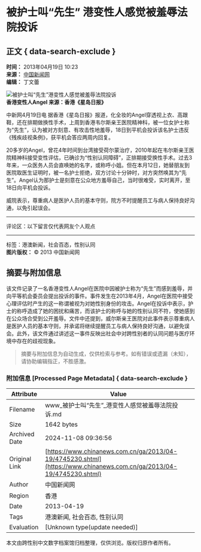 # 被护士叫“先生” 港变性人感觉被羞辱法院投诉

## 正文 { data-search-exclude }


**时间：** 2013年04月19日 10:23  
**来源：** [中国新闻网](http://www.chinanews.com/)  
**编辑：** 丁文蕾  

![被护士叫“先生”港变性人感觉被羞辱法院投诉](http://www.chinanews.com/fileftp/2020/03/2020-03-11/U348P4T8D4745230F107DT20130419102310.jpg)  
**香港变性人Angel 来源：香港《星岛日报》**

中新网4月19日电 据香港《星岛日报》报道，化全妆的Angel穿透视上衣、高跟鞋，还在排期做换性手术，上周到香港韦尔斯亲王医院精神科，被一位女护士称为“先生”，认为被对方刻意、有攻击性地羞辱，18日到平机会投诉该名护士违反《残疾歧视条例》，获平机会答应两周内回复。

20多岁的Angel，曾花4年时间到台湾接受荷尔蒙治疗，2010年起在韦尔斯亲王医院精神科接受变性评估，已确诊为“性别认同障碍”，正排期接受换性手术。过去3年来，一众医务人员会直唤她的名字，或称呼小姐。但在本月12日，她替朋友到医院取医生证明时，被一名护士拒绝，双方讨论十分钟时，对方突然唤其为“先生”。Angel认为那护士是刻意在公众地方羞辱自己，当时很难受，实时离开，至18日向平机会投诉。

威院表示，尊重病人是医护人员的基本守则，院方不时提醒员工与病人保持良好沟通，以免引起误会。

---

评论区：以下留言仅代表网友个人观点

---

标签：港澳新闻，社会百态，性别认同  
**图片版权：** © 2013 中国新闻网 

## 摘要与附加信息

<!-- tcd_abstract -->
该文件记录了一名香港变性人Angel在医院中因被护士称为“先生”而感到羞辱，并向平等机会委员会提出投诉的事件。事件发生在2013年4月，Angel在医院中接受心理评估时产生的这一称谓被视为对她性别身份的攻击。Angel在投诉中表示，护士的称呼造成了她的困扰和痛苦，而该护士的称呼与她的性别认同不符，使她感到在公众场合受到公开羞辱。文件中还提到，威尔斯亲王医院对此事件表示尊重病人是医护人员的基本守则，并承诺将继续提醒员工与病人保持良好沟通，以避免误会。此外，该文件通过讲述这一事件反映出社会中对跨性别者的认同问题与医疗环境中存在的歧视现象。
<!-- tcd_abstract_end -->

> 摘要与附加信息为自动生成，仅供检索与参考。如有错误或遗漏（未知），请协助编辑指正，不胜感激。

### 附加信息 [Processed Page Metadata] { data-search-exclude }

| Attribute       | Value                                  |
|-----------------|----------------------------------------|
| Filename        | www_被护士叫“先生”_港变性人感觉被羞辱法院投诉.md                             |
| Size            | 1642 bytes                           |
| Archived Date   | 2024-11-08 09:36:56                             |
| Original Link   | [https://www.chinanews.com.cn/ga/2013/04-19/4745230.shtml](https://www.chinanews.com.cn/ga/2013/04-19/4745230.shtml)                       |
| Author          | 中国新闻网                               |
| Region          | 香港                               |
| Date            | 2013-04-19                                 |
| Tags            | 港澳新闻, 社会百态, 性别认同                                 |
| Evaluation            | [Unknown type(update needed)]                                 |
<!-- tcd_table_end -->

本文由跨性别中文数字档案馆归档整理，仅供浏览。版权归原作者所有。
